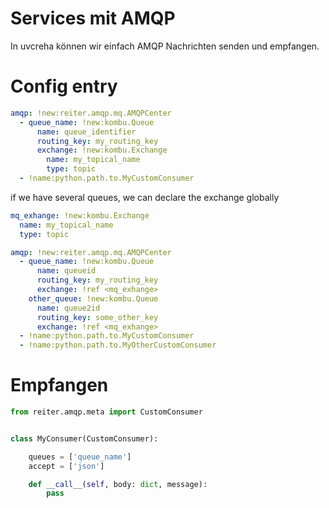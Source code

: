 # Services mit AMQP

In uvcreha können wir einfach AMQP Nachrichten senden und empfangen.


# Config entry

```yaml
amqp: !new:reiter.amqp.mq.AMQPCenter
  - queue_name: !new:kombu.Queue
      name: queue_identifier
      routing_key: my_routing_key
      exchange: !new:kombu.Exchange
        name: my_topical_name
        type: topic
  - !name:python.path.to.MyCustomConsumer
```

if we have several queues, we can declare the exchange globally

```yaml
mq_exhange: !new:kombu.Exchange
  name: my_topical_name
  type: topic

amqp: !new:reiter.amqp.mq.AMQPCenter
  - queue_name: !new:kombu.Queue
      name: queueid
      routing_key: my_routing_key
      exchange: !ref <mq_exhange>
    other_queue: !new:kombu.Queue
      name: queue2id
      routing_key: some_other_key
      exchange: !ref <mq_exhange>
  - !name:python.path.to.MyCustomConsumer
  - !name:python.path.to.MyOtherCustomConsumer
```


# Empfangen

```python
from reiter.amqp.meta import CustomConsumer


class MyConsumer(CustomConsumer):

    queues = ['queue_name']
    accept = ['json']

    def __call__(self, body: dict, message):
        pass
```
